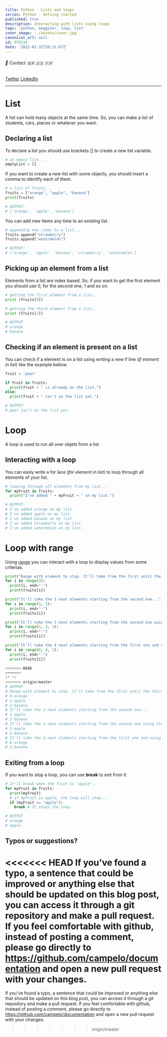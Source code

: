 ```yaml
---
title: Python - Lists and loops
series: Python - Getting started
published: true
description: Interacting with lists using loops
tags: 'python, begginer, loop, list'
cover_image: ../assets/cover.jpg
canonical_url: null
id: 974214
date: '2022-01-31T20:31:07Z'
---
```


###### :postbox: Contact :brazil: :us: :fr:

[Twitter](https://twitter.com/campelo87)
[LinkedIn](https://www.linkedin.com/in/flavio-campelo/?locale=en_US)

---

# List

A list can hold many objects at the same time. So, you can make a list of students, cars, places or whatever you want.

## Declaring a list

To declare a list you should use brackets [] to create a new list variable. 

```python
# an empty list...
emptyList = []
```

If you want to create a new list with some objects, you should insert a comma to identify each of them.

```python
# a list of fruits...
fruits = ["orange", "apple", "banana"]
print(fruits)

# OUTPUT: 
# ['orange', 'apple', 'banana']
```

You can add new items any time to an existing list.

```python 
# appending new items to a list...
fruits.append("strawberry")
fruits.append("watermelon")

# OUTPUT: 
# ['orange', 'apple', 'banana', 'strawberry', 'watermelon']
```

## Picking up an element from a list

Elements from a list are index based. So, if you want to get the first element you should use 0, for the second one, 1 and so on.

```python
# getting the first element from a list...
print (fruits[0])

# getting the third element from a list...
print (fruits[2])

# OUTPUT
# orange
# banana
```

## Checking if an element is present on a list

You can check if a element is on a list using writing a new if line (*if element in list*) like the example bellow.

```python
fruit = 'pear'

if fruit in fruits:
  print(fruit + " is already on the list.")
else:
  print(fruit + " isn't on the list yet.")

# OUTPUT: 
# pear isn't on the list yet.
```
# Loop

A loop is used to run all over objets from a list.

## Interacting with a loop

You can easly write a for lace (*for element in list*) to loop through all elements of your list.

```python
# looping through all elements from my list...
for myFruit in fruits:
  print("I've added " + myFruit + " on my list.")

# OUTPUT:
# I've added orange on my list.
# I've added apple on my list.
# I've added banana on my list.
# I've added strawberry on my list.
# I've added watermelon on my list.
```

# Loop with range

Using [range](https://docs.python.org/3/library/functions.html#func-range) you can interact with a loop to display values from some criterias.

```python
print("Range with element to stop. It'll take from the first until the third element...")
for i in range(3):
  print(i, end="-")
  print(fruits[i])

print("It'll take the 3 next elements starting from the second one...")
for i in range(1, 3):
  print(i, end="-")
  print(fruits[i])

print("It'll take the 3 next elements starting from the second one using step 1 between them...")
for i in range(1, 3, 1):
  print(i, end="-")
  print(fruits[i])

print("It'll take the 4 next elements starting from the first one and using step 2 between them...")
for i in range(0, 4, 2):
  print(i, end="-")
  print(fruits[i])

<<<<<<< HEAD
=======
/* */
>>>>>>> origin/master
# OUTPUT
# Range with element to stop. It'll take from the first until the third element...
# 0-orange
# 1-apple
# 2-banana
# It'll take the 3 next elements starting from the second one...
# 1-apple
# 2-banana
# It'll take the 3 next elements starting from the second one using step 1 between them...
# 1-apple
# 2-banana
# It'll take the 4 next elements starting from the first one and using step 2 between them...
# 0-orange
# 2-banana
```

## Exiting from a loop

If you want to stop a loop, you can use **break** to exit from it

```python
# It'll break when the fruit is "apple"...
for myFruit in fruits:
  print(myFruit)
  # if myFruit is apple, the loop will stop...
  if (myFruit == "apple"):
    break # It stops the loop...

# OUTPUT
# orange
# apple
```

## Typos or suggestions?

<<<<<<< HEAD
If you've found a typo, a sentence that could be improved or anything else that should be updated on this blog post, you can access it through a git repository and make a pull request. If you feel comfortable with github, instead of posting a comment, please go directly to https://github.com/campelo/documentation and open a new pull request with your changes.
=======
If you've found a typo, a sentence that could be improved or anything else that should be updated on this blog post, you can access it through a git repository and make a pull request. If you feel comfortable with github, instead of posting a comment, please go directly to https://github.com/campelo/documentation and open a new pull request with your changes.
>>>>>>> origin/master

